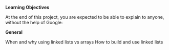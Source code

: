 **Learning Objectives**

At the end of this project, you are expected to be able to explain to anyone, without the help of Google:

**General**

When and why using linked lists vs arrays
How to build and use linked lists
